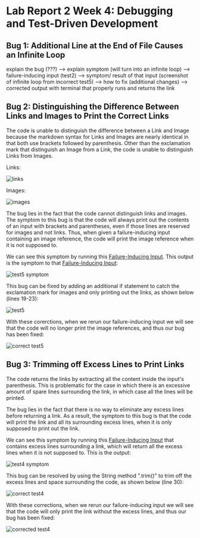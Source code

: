 # Lab Report 2 Week 4: Debugging and Test-Driven Development

## Bug 1: Additional Line at the End of File Causes an Infinite Loop

explain the bug (???) --> explain symptom (will turn into an infinite loop) --> failure-inducing input (test2) --> symptom/ result of that input (screenshot of infinite loop from incorrect test5) --> how to fix (additional changes) --> corrected output with terminal that properly runs and returns the link


## Bug 2: Distinguishing the Difference Between Links and Images to Print the Correct Links
The code is unable to distinguish the difference between a Link and Image because the markdown syntax for Links and Images are nearly identical in that both use brackets followed by parenthesis. Other than the exclamation mark that distinguish an Image from a Link, the code is unable to distinguish Links from Images. 

Links: 

![links](https://user-images.githubusercontent.com/103288140/165162129-773c0f84-af37-4fbf-9932-c2854a2fc234.PNG)

Images:

![images](https://user-images.githubusercontent.com/103288140/165162141-2f12e5cd-eab0-4e80-8912-c818cdc3703c.PNG)


The bug lies in the fact that the code cannot distinguish links and images.
The symptom to this bug is that the code will always print out the contents of an input with brackets and parentheses, even if those lines are reserved for images and not links. Thus, when given a failure-inducing input containing an image reference, the code will print the image reference when it is not supposed to. 

We can see this symptom by running this [Failure-Inducing Input](https://github.com/kieraliz/markdown-parser/blob/main/test5.md). This output is the symptom to that [Failure-Inducing Input](https://github.com/kieraliz/markdown-parser/blob/main/test5.md): 



![test5 symptom](https://user-images.githubusercontent.com/103288140/165159855-c1d42b78-f311-4dd3-9c54-16272265c3d6.PNG)


This bug can be fixed by adding an additional if statement to catch the exclamation mark for images and only printing out the links, as shown below (lines 19-23):



![test5](https://user-images.githubusercontent.com/103288140/165159142-b941f7d0-9a39-4413-85dd-af5b78a9cc9a.PNG)

With these corerctions, when we rerun our failure-inducing input we will see that the code will no longer print the image references, and thus our bug has been fixed: 



![correct test5](https://user-images.githubusercontent.com/103288140/165162907-3bd1d3f8-dd23-44fa-be36-f6aa43c1a996.PNG)

## Bug 3: Trimming off Excess Lines to Print Links
The code returns the links by extracting all the content inside the input's parenthesis. This is problematic for the case in which there is an excessive amount of spare lines surrounding the link, in which case all the lines will be printed. 

The bug lies in the fact that there is no way to eliminate any excess lines before returning a link. As a result, the symptom to this bug is that the code will print the link and all its surrounding excess lines, when it is only supposed to print out the link. 

We can see this symptom by running this [Failure-Inducing Input](https://github.com/kieraliz/markdown-parser/blob/main/test4.md) that contains excess lines surrounding a link, which will return all the excess lines when it is not supposed to. This is the output:



![test4 symptom](https://user-images.githubusercontent.com/103288140/165167796-ffb9d0cb-ea10-47d9-931f-49aba9b4324d.PNG)

This bug can be resolved by using the String method ".trim()" to trim off the excess lines and space surrounding the code, as shown below (line 30):



![correct test4](https://user-images.githubusercontent.com/103288140/165168057-6e209cca-223b-4e51-afa2-2a4a0bb64773.PNG)

With these corrections, when we rerun our failure-inducing input we will see that the code will only print the link without the excess lines, and thus our bug has been fixed:



![corrected test4](https://user-images.githubusercontent.com/103288140/165168326-93fc5ec6-5a0d-46b1-b03f-dcb1482c0866.PNG)
